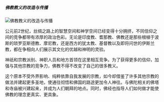 ##### **佛教教义的改造与传播**

![佛教教义的改造与传播](/Users/kangsiwei/Desktop/XcodeProject/SilkRoad/SilkRoad/SilkRoad/Classes/Business/VR/Resource/storyPic/佛教教义的改造与传播.png)

公元前2世纪，丝绸之路上的智慧空间和神学空间已经变得十分拥挤，不同信仰之间的竞争都带有浓厚的政治色彩。无论是印度教、耆那教、佛教还是那些根植于波斯的琐罗亚斯德教、摩尼教，还是西方的犹太教、基督教以及即将问世的伊斯兰教，都在争相向人们展示其文化的优越和神明的灵验。

神祇和宗教派别、神职人员和地方首领在这里相互竞争。为了获得更多的信仰，加强与其他宗教的竞争力，佛教不得不改变了自己的很多教义。

这个原本不受外界影响、纯粹依靠自我发展的宗教，如今却借鉴了许多其他宗教的做法并建起更多圣地，使通往彻悟和佛国的路途更加令人神往。与佛陀相关的佛塔和寺庙被兴建起来，并成为人们朝拜的地点。同时，佛经也指导人们如何做才能使佛教的理念更真实、更具象。

